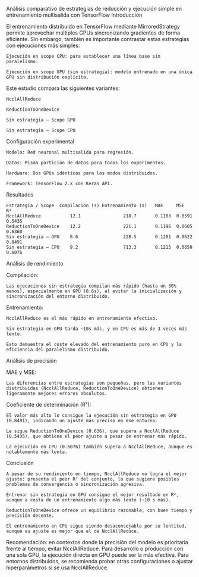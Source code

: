 Análisis comparativo de estrategias de reducción y ejecución simple en entrenamiento multisalida con TensorFlow
Introducción

El entrenamiento distribuido en TensorFlow mediante MirroredStrategy permite aprovechar múltiples GPUs sincronizando gradientes de forma eficiente. Sin embargo, también es importante contrastar estas estrategias con ejecuciones más simples:

    Ejecución en scope CPU: para establecer una línea base sin paralelismo.

    Ejecución en scope GPU (sin estrategia): modelo entrenado en una única GPU sin distribución explícita.

Este estudio compara las siguientes variantes:

    NcclAllReduce

    ReductionToOneDevice

    Sin estrategia – Scope GPU

    Sin estrategia – Scope CPU

Configuración experimental

    Modelo: Red neuronal multisalida para regresión.

    Datos: Misma partición de datos para todos los experimentos.

    Hardware: Dos GPUs idénticas para los modos distribuidos.

    Framework: TensorFlow 2.x con Keras API.

Resultados

    Estrategia / Scope	Compilación (s)	Entrenamiento (s)	MAE	    MSE	    R²
    NcclAllReduce	        12.1	            218.7	    0.1183	0.0591	0.5435
    ReductionToOneDevice	12.2	            221.1	    0.1196	0.0605	0.6360
    Sin estrategia – GPU	8.6	                228.5	    0.1201	0.0622	0.8491
    Sin estrategia – CPU	9.2	                713.3	    0.1215	0.0650	0.6076

Análisis de rendimiento

Compilación:

    Las ejecuciones sin estrategia compilan más rápido (hasta un 30% menos), especialmente en GPU (8.6s), al evitar la inicialización y sincronización del entorno distribuido.

Entrenamiento:

    NcclAllReduce es el más rápido en entrenamiento efectivo.

    Sin estrategia en GPU tarda ~10s más, y en CPU es más de 3 veces más lento.

    Esto demuestra el coste elevado del entrenamiento puro en CPU y la eficiencia del paralelismo distribuido.

Análisis de precisión

MAE y MSE:

    Las diferencias entre estrategias son pequeñas, pero las variantes distribuidas (NcclAllReduce, ReductionToOneDevice) obtienen ligeramente mejores errores absolutos.

Coeficiente de determinación (R²):

    El valor más alto lo consigue la ejecución sin estrategia en GPU (0.8491), indicando un ajuste más preciso en ese entorno.

    Le sigue ReductionToOneDevice (0.636), que supera a NcclAllReduce (0.5435), que obtiene el peor ajuste a pesar de entrenar más rápido.

    La ejecución en CPU (0.6076) también supera a NcclAllReduce, aunque es notablemente más lenta.

Conclusión

    A pesar de su rendimiento en tiempo, NcclAllReduce no logra el mejor ajuste: presenta el peor R² del conjunto, lo que sugiere posibles problemas de convergencia o sincronización agresiva.

    Entrenar sin estrategia en GPU consigue el mejor resultado en R², aunque a costa de un entrenamiento algo más lento (~10 s más).

    ReductionToOneDevice ofrece un equilibrio razonable, con buen tiempo y precisión decente.

    El entrenamiento en CPU sigue siendo desaconsejable por su lentitud, aunque su ajuste es mejor que el de NcclAllReduce.

Recomendación: en contextos donde la precisión del modelo es prioritaria frente al tiempo, evitar NcclAllReduce. Para desarrollo o producción con una sola GPU, la ejecución directa en GPU puede ser la más efectiva. Para entornos distribuidos, se recomienda probar otras configuraciones o ajustar hiperparámetros si se usa NcclAllReduce.
